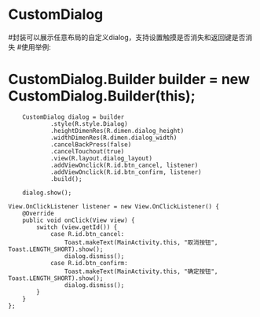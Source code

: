 # CustomDialog
#封装可以展示任意布局的自定义dialog，支持设置触摸是否消失和返回键是否消失
#使用举例:
 
#   CustomDialog.Builder builder = new CustomDialog.Builder(this);
        CustomDialog dialog = builder
                .style(R.style.Dialog)
                .heightDimenRes(R.dimen.dialog_height)
                .widthDimenRes(R.dimen.dialog_width)
                .cancelBackPress(false)
                .cancelTouchout(true)
                .view(R.layout.dialog_layout)
                .addViewOnclick(R.id.btn_cancel, listener)
                .addViewOnclick(R.id.btn_confirm, listener)
                .build();

        dialog.show();

    View.OnClickListener listener = new View.OnClickListener() {
        @Override
        public void onClick(View view) {
            switch (view.getId()) {
                case R.id.btn_cancel:
                    Toast.makeText(MainActivity.this, "取消按钮", Toast.LENGTH_SHORT).show();
                    dialog.dismiss();
                case R.id.btn_confirm:
                    Toast.makeText(MainActivity.this, "确定按钮", Toast.LENGTH_SHORT).show();
                    dialog.dismiss();
            }
        }
    };
